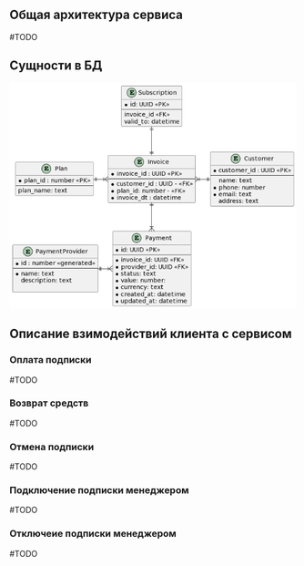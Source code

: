 ## Общая архитектура сервиса
\#TODO

## Сущности в БД
![Сущности](./architecture/db_entities.png)

## Описание взимодействий клиента с сервисом
### Оплата подписки
\#TODO

### Возврат средств
\#TODO

### Отмена подписки
\#TODO

### Подключение подписки менеджером
\#TODO

### Отключеие подписки менеджером
\#TODO

